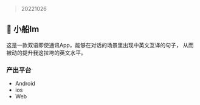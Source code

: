 > 20221026
## 🚣 小船Im 
这是一款双语即使通讯App，能够在对话的场景里出现中英文互译的句子，
从而被动的提升我这拉垮的英文水平。

###  产出平台
* Android 
* ios
* Web

